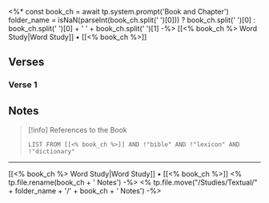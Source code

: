 
<%*
const book_ch = await tp.system.prompt('Book and Chapter') 
folder_name = isNaN(parseInt(book_ch.split(' ')[0])) ? book_ch.split(' ')[0] : book_ch.split(' ')[0] + ' ' + book_ch.split(' ')[1]
-%>
[[<% book_ch %> Word Study|Word Study]] • [[<% book_ch %>]]

## Verses

### Verse 1

## Notes

> [!info] References to the Book 
> ```dataview
> LIST FROM [[<% book_ch %>]] AND !"bible" AND !"lexicon" AND !"dictionary"
> ```

---
[[<% book_ch %> Word Study|Word Study]] • [[<% book_ch %>]]
<% tp.file.rename(book_ch + ' Notes') -%>
<% tp.file.move("/Studies/Textual/" + folder_name + '/' + book_ch + ' Notes') -%>
